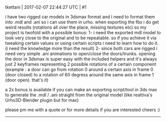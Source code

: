 tkettani | 2017-02-07 22:44:27 UTC | #1

i have two rigged car models in 3dsmax format and i need to format them into .mdl and .ani so i can use them in urho. 
when exporting the fbx i do get weird results (rotations all over the place, missing textures etc) so my project is twofold with a possible bonus:
1- i need the exported mdl model to look very close to the original and to be repeatable. so if you achieve it via tweaking certain values or using certain scripts i need to learn how to do it. (i need the knowledge more than the result)
2- since both cars are rigged i need very simple .ani animations to open/close the doors/trunks. opening the door in 3dsmax is super easy with the included helpers and it's always just 2 keyframes representing 2 possible rotations of a certain component (example : a door can go from rotation 0 around a certain axis in frame 0 (door closed) to a rotation of 60 degress around the same axis in frame 1 (door open). that's it)

a 2x bonus is available if you can make an exporting script/tool in 3ds max to generate the .mdl / .ani straight from the original model (like reattiva's Urho3D-Blender plugin but for max)

please pm me with a quote or for more details if you are interested 
cheers :)

-------------------------

